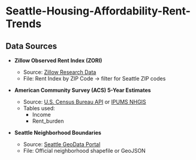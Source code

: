 # Seattle-Housing-Affordability-Rent-Trends

## Data Sources
- **Zillow Observed Rent Index (ZORI)**  
  - Source: [Zillow Research Data](https://www.zillow.com/research/data/)  
  - File: Rent Index by ZIP Code → filter for Seattle ZIP codes
 
- **American Community Survey (ACS) 5-Year Estimates**  
  - Source: [U.S. Census Bureau API](https://api.census.gov/data.html) or [IPUMS NHGIS](https://www.nhgis.org/)  
  - Tables used:
    - Income
    - Rent_burden
 
- **Seattle Neighborhood Boundaries**  
  - Source: [Seattle GeoData Portal](https://data-seattlecitygis.opendata.arcgis.com/)  
  - File: Official neighborhood shapefile or GeoJSON 
